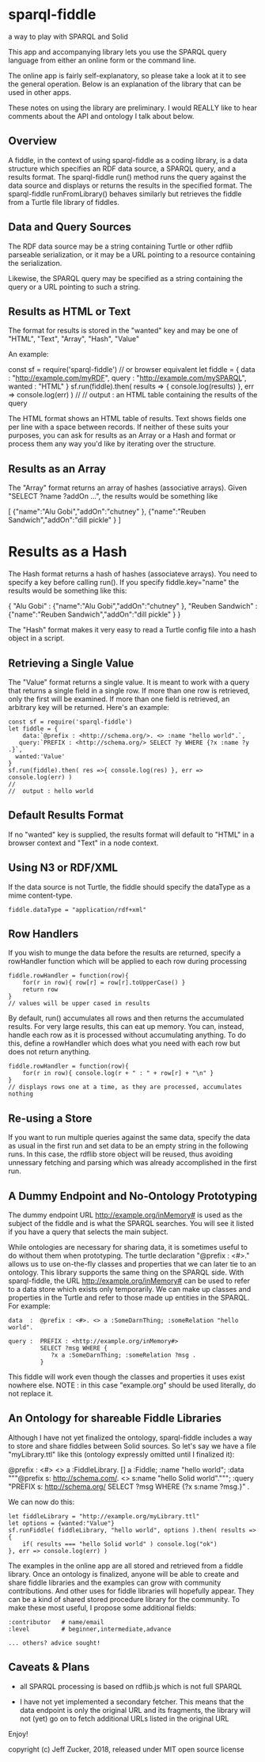 # sparql-fiddle
a way to play with SPARQL and Solid

This app and accompanying library lets you use the SPARQL 
query language from either an online form or the command line.  

The online app is fairly self-explanatory, so please take a look at it
to see the general operation.  Below is an explanation of the library
that can be used in other apps.

These notes on using the library are preliminary. I would REALLY
like to hear comments about the API and ontology I talk about below.

## Overview

A fiddle, in the context of using sparql-fiddle as a coding library, is a data
structure which specifies an RDF data source, a SPARQL  query, and a 
results format.  The sparql-fiddle run() method runs the query against
the data source and displays or returns the results in the specified format.
The sparql-fiddle runFromLibrary() behaves similarly but retrieves the
fiddle from a Turtle file library of fiddles.


## Data and Query Sources

The RDF data source may be a string containing Turtle or other rdflib
parseable serialization, or it may be a URL pointing to a resource containing 
the serialization.

Likewise, the SPARQL query may be specified as a string containing the 
query or a URL pointing to such a string.

## Results as HTML or Text

The format for results is stored in the "wanted" key and may be one of "HTML",  "Text", "Array", "Hash", "Value"

An example:

   const sf = require('sparql-fiddle') // or browser equivalent
   let fiddle = {
      data  : "http://example.com/myRDF",
      query : "http://example.com/mySPARQL",
     wanted : "HTML"
   }
   sf.run(fiddle).then( results => {
       console.log(results)
   }, err => console.log(err) )
   // 
   // output : an HTML table containing the results of the query

The HTML format shows an HTML table of results.  Text shows fields
one per line with a space between records.  If neither of these
suits your purposes, you can ask for results as an Array or a Hash
and format or process them any way you'd like by iterating over the structure.

## Results as an Array

The "Array" format returns an array of hashes (associative arrays). Given 
"SELECT ?name ?addOn ...", the results would be something like

  [ 
     {"name":"Alu Gobi","addOn":"chutney" },
     {"name":"Reuben Sandwich","addOn":"dill pickle" }
  ]

# Results as a Hash

The Hash format returns a hash of hashes (associateve arrays). You need to
specify a key before calling run().  If you specify fiddle.key="name" 
the results would be something like this:

  { 
     "Alu Gobi"        : {"name":"Alu Gobi","addOn":"chutney" },
     "Reuben Sandwich" : {"name":"Reuben Sandwich","addOn":"dill pickle" }
  }
 
The "Hash" format makes it very easy to read a Turtle config file into a
hash object in a script.

## Retrieving a Single Value

The "Value" format returns a single value.  It is meant to work with a
query that returns a single field in a single row.  If more than one row
is retrieved, only the first will be examined.  If more than one field is
retrieved, an arbitrary key will be returned.   Here's an example:

    const sf = require('sparql-fiddle')
    let fiddle = {
        data:`@prefix : <http://schema.org/>. <> :name "hello world".`,
       query:`PREFIX : <http://schema.org/> SELECT ?y WHERE {?x :name ?y .}`,
      wanted:'Value'
    }
    sf.run(fiddle).then( res =>{ console.log(res) }, err => console.log(err) )
    //
    //  output : hello world

## Default Results Format

If no "wanted" key is supplied, the results format will default to "HTML" 
in a browser context and "Text" in a node context.

## Using N3 or RDF/XML 

If the data source is not Turtle, the fiddle should specify the dataType
as a mime content-type.

    fiddle.dataType = "application/rdf+xml"


## Row Handlers

If you wish to munge the data before the results are returned, 
specify a rowHandler function which will be applied to each row
during processing

    fiddle.rowHandler = function(row){
        for(r in row){ row[r] = row[r].toUpperCase() }
        return row
    }
    // values will be upper cased in results

By default, run() accumulates all rows and then returns the accumulated
results.  For very large results, this can eat up memory.  You can, instead,
handle each row as it is processed without accumulating anything.  To do
this, define a rowHandler which does what you need with each row but does
not return anything.

    fiddle.rowHandler = function(row){
        for(r in row){ console.log(r + " : " + row[r] + "\n" }
    }
    // displays rows one at a time, as they are processed, accumulates nothing

## Re-using a Store

If you want to run multiple queries against the same data, specify the data as
usual in the first run and set data to be an empty string in the following
runs.  In this case, the rdflib store object will be reused, thus avoiding
unnessary fetching and parsing which was already accomplished in the first
run.

## A Dummy Endpoint and No-Ontology Prototyping

The dummy endpoint URL <http://example.org/inMemory#> is used as the 
subject of the fiddle and is what the SPARQL searches.  You will see
it listed if you have a query that selects the main subject.

While ontologies are necessary for sharing data, it is sometimes useful
to do without them when prototyping.  The turtle declaration 
"@prefix : <#>." allows us to use on-the-fly classes and properties
that we can later tie to an ontology.  This library supports the 
same thing on the SPARQL side.  With sparql-fiddle, the URL 
<http://example.org/inMemory#> can be used to refer to a data store
which exists only temporarily.  We can make up classes and properties
in the Turtle and refer to those made up entities in the SPARQL.  For 
example:

    data  :  @prefix : <#>. <> a :SomeDarnThing; :someRelation "hello world".

    query :  PREFIX : <http://example.org/inMemory#> 
             SELECT ?msg WHERE {
                ?x a :SomeDarnThing; :someRelation ?msg .
             }

This fiddle will work even though the classes and properties it uses exist
nowhere else.  NOTE : in this case "example.org" should be used literally,
do not replace it.

## An Ontology for shareable Fiddle Libraries

Although I have not yet finalized the ontology, sparql-fiddle includes
a way to store and share fiddles between Solid sources. So let's say we
have a file "myLibrary.ttl" like this (ontology expressly omitted until 
I finalized it):

 @prefix : <#>
 <> a :FiddleLibrary.
 [] 
  a :Fiddle;
  :name "hello world";
  :data """@prefix s: <http://schema.com/>. <> s:name "hello Solid world".""";
  :query "PREFIX s: <http://schema.org/> SELECT ?msg WHERE {?x s:name ?msg.}"
.

We can now do this:

    let fiddleLibrary = "http://example.org/myLibrary.ttl"
    let options = {wanted:"Value"}
    sf.runFiddle( fiddleLibrary, "hello world", options ).then( results => {
        if( results === "hello Solid world" ) console.log("ok")
    }, err => console.log(err) )

The examples in the online app are all stored and retrieved from a
fiddle library.  Once an ontology is finalized, anyone will be able
to create and share fiddle libraries and the examples can grow with
community contributions. And other uses for fiddle libraries will
hopefully appear. They can be a kind of shared stored procedure library
for the community.  To make these most useful, I propose some
additional fields:

    :contributor   # name/email 
    :level         # beginner,intermediate,advance
    
    ... others? advice sought!

## Caveats & Plans

  * all SPARQL processing is based on rdflib.js which is not full SPARQL

  * I have not yet implemented a secondary fetcher.  This means that 
    the data endpoint is only the original URL and its fragments, the
    library will not (yet) go on to fetch additional URLs listed in the 
    original URL

Enjoy!

copyright (c) Jeff Zucker, 2018, released under MIT open source license







